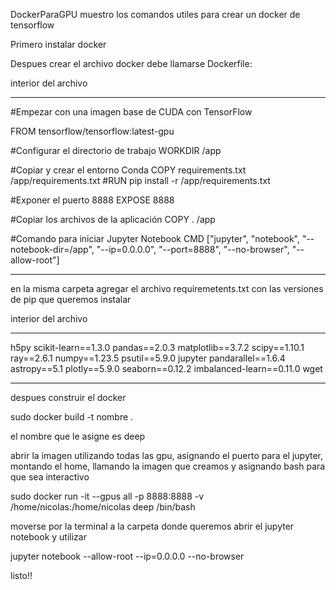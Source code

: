  DockerParaGPU
muestro los comandos utiles para crear un docker de tensorflow

Primero instalar docker

Despues crear el archivo docker debe llamarse Dockerfile:

interior del archivo 
*********************************************************************
#Empezar con una imagen base de CUDA con TensorFlow

FROM tensorflow/tensorflow:latest-gpu

#Configurar el directorio de trabajo
WORKDIR /app

#Copiar y crear el entorno Conda
COPY requirements.txt /app/requirements.txt
#RUN pip install -r /app/requirements.txt 

#Exponer el puerto 8888
EXPOSE 8888

#Copiar los archivos de la aplicación
COPY . /app

#Comando para iniciar Jupyter Notebook
CMD ["jupyter", "notebook", "--notebook-dir=/app", "--ip=0.0.0.0", "--port=8888", "--no-browser", "--allow-root"]

*********************************************************************
en la misma carpeta agregar el archivo requiremetents.txt con las versiones de pip que queremos instalar

interior del archivo 
*********************************************************************
h5py
scikit-learn==1.3.0
pandas==2.0.3
matplotlib==3.7.2
scipy==1.10.1
ray==2.6.1
numpy==1.23.5
psutil==5.9.0
jupyter
pandarallel==1.6.4
astropy==5.1
plotly==5.9.0
seaborn==0.12.2
imbalanced-learn==0.11.0
wget
*********************************************************************
despues construir el docker

sudo docker build -t nombre .

el nombre que le asigne es deep

abrir la imagen utilizando todas las gpu, asignando el puerto para el jupyter, montando el home, llamando la imagen que creamos y asignando bash para que sea interactivo 

sudo docker run -it --gpus all -p 8888:8888 -v /home/nicolas:/home/nicolas deep /bin/bash

moverse por la terminal a la carpeta donde queremos abrir el jupyter notebook y utilizar 

jupyter notebook --allow-root --ip=0.0.0.0 --no-browser

listo!!
